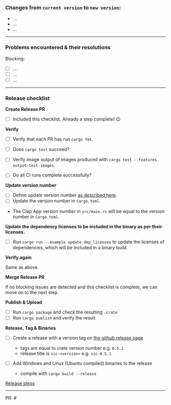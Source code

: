 <!-- Merge all PR's to the `master` branch, then: -->

<!-- ### Release
Optional:

A description about what is included in this update, a thank you or something
else which is noteworthy :).
-->

### Changes from `current version` to `new version`:
- ...
- ...
- ...

---

### Problems encountered & their resolutions

Blocking:
- [ ] ...
- [ ] ...
- [ ] ...

---

### Release checklist

**Create Release PR**

- [ ] Included this checklist. Already a step complete! :wink:

**Verify**

- [ ] Verify that each PR has run `cargo fmt`.
- [ ] Does `cargo test` succeed?
- [ ] Verify image output of images produced with `cargo test --features output-test-images`.
- [ ] Do all CI runs complete successfully?


**Update version number**

- [ ] Define update version number [as described here](https://doc.rust-lang.org/cargo/reference/publishing.html#publishing-a-new-version-of-an-existing-crate).
- [ ] Update the version number in `Cargo.toml`.
- The Clap App version number in `src/main.rs` will be equal to the version number in `Cargo.toml`.


**Update the dependency licenses to be included in the binary as per their licenses.**

- [ ] Run `cargo run --example update_dep_licenses` to update the licenses of dependencies, which will be included in a binary build.

**Verify again**

Same as above.

**Merge Release PR**

If no blocking issues are detected and this checklist is complete,
we can move on to the next step.

**Publish & Upload**

- [ ] Run `cargo package` and check the resulting `.crate`
- [ ] Run `cargo publish` and verify the result

**Release, Tag & Binaries**

- [ ] Create a release with a version tag on [the github release page](https://github.com/foresterre/sic/releases)
    - tags are equal to crate version number e.g. `0.5.1`
    - release title is `sic-<version>` e.g. `sic-0.5.1`


- [ ] Add Windows and Linux (Ubuntu compiled) binaries to the release
    - compile with `cargo build --release`



[Release steps](https://github.com/foresterre/sic/blob/master/RELEASE_STEPS.md)

---

PR: #<PR NUMBER>
